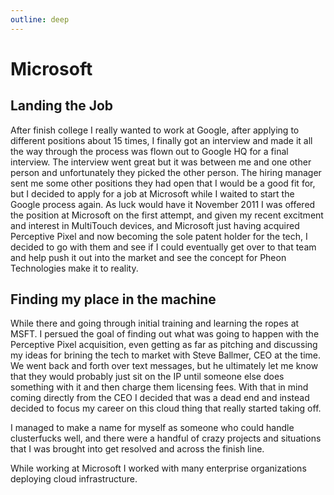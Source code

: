 ```yaml
---
outline: deep
---
```


# Microsoft

## Landing the Job
After finish college I really wanted to work at Google, after applying to different positions about 15 times, I finally got an interview and made it all the way through the process was flown out to Google HQ for a final interview. The interview went great but it was between me and one other person and unfortunately they picked the other person. The hiring manager sent me some other positions they had open that I would be a good fit for, but I decided to apply for a job at Microsoft while I waited to start the Google process again. As luck would have it November 2011 I was offered the position at Microsoft on the first attempt, and given my recent excitment and interest in MultiTouch devices, and Microsoft just having acquired Perceptive Pixel and now becoming the sole patent holder for the tech, I decided to go with them and see if I could eventually get over to that team and help push it out into the market and see the concept for Pheon Technologies make it to reality.

## Finding my place in the machine
While there and going through initial training and learning the ropes at MSFT. I persued the goal of finding out what was going to happen with the Perceptive Pixel acquisition, even getting as far as pitching and discussing my ideas for brining the tech to market with Steve Ballmer, CEO at the time. We went back and forth over text messages, but he ultimately let me know that they would probably just sit on the IP until someone else does something with it and then charge them licensing fees. With that in mind coming directly from the CEO I decided that was a dead end and instead decided to focus my career on this cloud thing that really started taking off.

I managed to make a name for myself as someone who could handle clusterfucks well, and there were a handful of crazy projects and situations that I was brought into get resolved and across the finish line.

While working at Microsoft I worked with many enterprise organizations deploying cloud infrastructure.